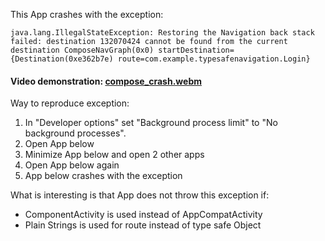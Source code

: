 This App crashes with the exception:
```
java.lang.IllegalStateException: Restoring the Navigation back stack failed: destination 132070424 cannot be found from the current destination ComposeNavGraph(0x0) startDestination={Destination(0xe362b7e) route=com.example.typesafenavigation.Login}
```
#### Video demonstration: [compose_crash.webm](compose_crash.webm)

Way to reproduce exception:
1. In "Developer options" set "Background process limit" to "No background processes".
2. Open App below
3. Minimize App below and open 2 other apps
4. Open App below again
5. App below crashes with the exception

What is interesting is that App does not throw this exception if:
- ComponentActivity is used instead of AppCompatActivity
- Plain Strings is used for route instead of type safe Object
